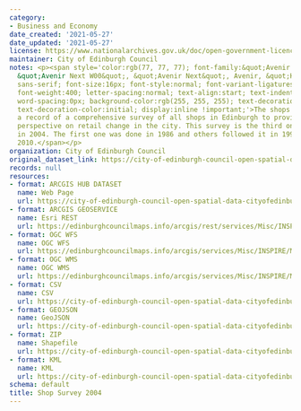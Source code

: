 ```yaml
---
category:
- Business and Economy
date_created: '2021-05-27'
date_updated: '2021-05-27'
license: https://www.nationalarchives.gov.uk/doc/open-government-licence/version/3/
maintainer: City of Edinburgh Council
notes: <p><span style='color:rgb(77, 77, 77); font-family:&quot;Avenir Next W01&quot;,
  &quot;Avenir Next W00&quot;, &quot;Avenir Next&quot;, Avenir, &quot;Helvetica Neue&quot;,
  sans-serif; font-size:16px; font-style:normal; font-variant-ligatures:normal; font-variant-caps:normal;
  font-weight:400; letter-spacing:normal; text-align:start; text-indent:0px; text-transform:none;
  word-spacing:0px; background-color:rgb(255, 255, 255); text-decoration-style:initial;
  text-decoration-color:initial; display:inline !important;'>The shops database is
  a record of a comprehensive survey of all shops in Edinburgh to provide a long-term
  perspective on retail change in the city. This survey is the third one, undertaken
  in 2004. The first one was done in 1986 and others followed it in 1996, 2004 and
  2010.</span></p>
organization: City of Edinburgh Council
original_dataset_link: https://city-of-edinburgh-council-open-spatial-data-cityofedinburgh.hub.arcgis.com/datasets/cityofedinburgh::shop-survey-2004
records: null
resources:
- format: ARCGIS HUB DATASET
  name: Web Page
  url: https://city-of-edinburgh-council-open-spatial-data-cityofedinburgh.hub.arcgis.com/datasets/cityofedinburgh::shop-survey-2004
- format: ARCGIS GEOSERVICE
  name: Esri REST
  url: https://edinburghcouncilmaps.info/arcgis/rest/services/Misc/INSPIRE/MapServer/2
- format: OGC WFS
  name: OGC WFS
  url: https://edinburghcouncilmaps.info/arcgis/services/Misc/INSPIRE/MapServer/WFSServer?request=GetCapabilities&service=WFS
- format: OGC WMS
  name: OGC WMS
  url: https://edinburghcouncilmaps.info/arcgis/services/Misc/INSPIRE/MapServer/WMSServer?request=GetCapabilities&service=WMS
- format: CSV
  name: CSV
  url: https://city-of-edinburgh-council-open-spatial-data-cityofedinburgh.hub.arcgis.com/api/download/v1/items/2b5062f7fd80416989f84206b4d9ffa7/csv?layers=2
- format: GEOJSON
  name: GeoJSON
  url: https://city-of-edinburgh-council-open-spatial-data-cityofedinburgh.hub.arcgis.com/api/download/v1/items/2b5062f7fd80416989f84206b4d9ffa7/geojson?layers=2
- format: ZIP
  name: Shapefile
  url: https://city-of-edinburgh-council-open-spatial-data-cityofedinburgh.hub.arcgis.com/api/download/v1/items/2b5062f7fd80416989f84206b4d9ffa7/shapefile?layers=2
- format: KML
  name: KML
  url: https://city-of-edinburgh-council-open-spatial-data-cityofedinburgh.hub.arcgis.com/api/download/v1/items/2b5062f7fd80416989f84206b4d9ffa7/kml?layers=2
schema: default
title: Shop Survey 2004
---
```

